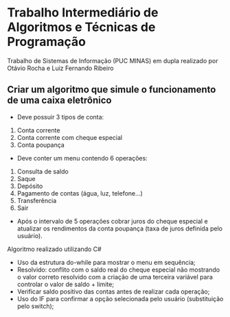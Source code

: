# Trabalho Intermediário de Algoritmos e Técnicas de Programação

Trabalho de Sistemas de Informação (PUC MINAS) em dupla realizado por Otávio Rocha e Luiz Fernando Ribeiro 

## Criar um algoritmo que simule o funcionamento de uma caixa eletrônico

- Deve possuir 3 tipos de conta:
1. Conta corrente
2. Conta corrente com cheque especial
3. Conta poupança

- Deve conter um menu contendo 6 operações:
1. Consulta de saldo
2. Saque
3. Depósito
4. Pagamento de contas (água, luz, telefone...)
5. Transferência
6. Sair

- Após o intervalo de 5 operações cobrar juros do cheque especial e atualizar os rendimentos da conta poupança (taxa de juros definida pelo usuário).

Algoritmo realizado utilizando C#

- Uso da estrutura do-while para mostrar o menu em sequência;
- Resolvido: conflito com o saldo real do cheque especial não mostrando o valor correto resolvido com a criação de uma terceira variável para controlar o valor de saldo + limite;
- Verificar saldo positivo das contas antes de realizar cada operação;
- Uso do IF para confirmar a opção selecionada pelo usuário (substituição pelo switch);





